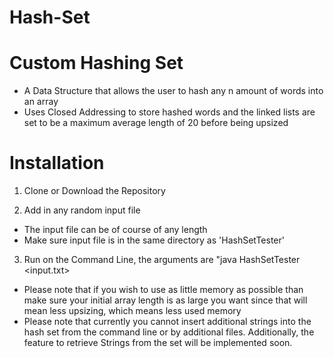 # Hash-Set

# Custom Hashing Set

- A Data Structure that allows the user to hash any n amount of words into an array
- Uses Closed Addressing to store hashed words and the linked lists are set to be a maximum average length of 20 before being upsized

# Installation

1. Clone or Download the Repository

2. Add in any random input file
- The input file can be of course of any length
- Make sure input file is in the same directory as 'HashSetTester'

3. Run on the Command Line, the arguments are "java HashSetTester <input.txt> <Initial Array Length>

- Please note that if you wish to use as little memory as possible than make sure your initial array length is as large you want since that will mean less upsizing, which means less used memory
- Please note that currently you cannot insert additional strings into the hash set from the command line or by additional files. Additionally, the feature to retrieve Strings from the set will be implemented soon.
